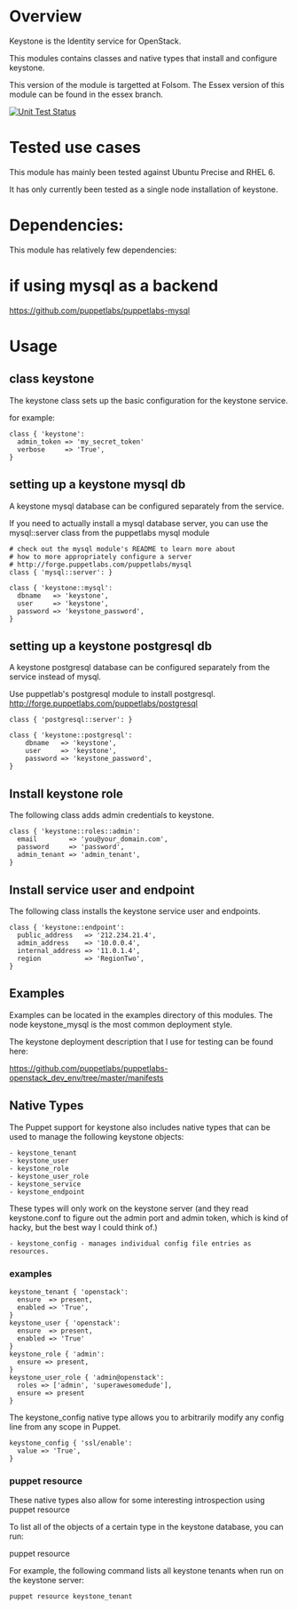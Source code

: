 # Overview #

Keystone is the Identity service for OpenStack.

This modules contains classes and native types that install and configure keystone.

This version of the module is targetted at Folsom.
The Essex version of this module can be found in the essex branch.

[![Unit Test Status](https://secure.travis-ci.org/puppetlabs/puppetlabs-keystone.png?branch=master)](http://travis-ci.org/puppetlabs/puppetlabs-keystone)

# Tested use cases #

This module has mainly been tested against Ubuntu Precise and RHEL 6.

It has only currently been tested as a single node installation of keystone.


# Dependencies: #

This module has relatively few dependencies:

  # if using mysql as a backend
  https://github.com/puppetlabs/puppetlabs-mysql

# Usage #

## class keystone ##

The keystone class sets up the basic configuration for the keystone service.

for example:

    class { 'keystone':
      admin_token => 'my_secret_token'
      verbose     => 'True',
    }

## setting up a keystone mysql db ##

  A keystone mysql database can be configured separately from
  the service.

  If you need to actually install a mysql database server, you can use
  the mysql::server class from the puppetlabs mysql module

    # check out the mysql module's README to learn more about
    # how to more appropriately configure a server
    # http://forge.puppetlabs.com/puppetlabs/mysql
    class { 'mysql::server': }

    class { 'keystone::mysql':
      dbname   => 'keystone',
      user     => 'keystone',
      password => 'keystone_password',
    }

## setting up a keystone postgresql db ##

  A keystone postgresql database can be configured separately from
  the service instead of mysql.

  Use puppetlab's postgresql module to install postgresql.
  http://forge.puppetlabs.com/puppetlabs/postgresql

    class { 'postgresql::server': }

    class { 'keystone::postgresql':
        dbname   => 'keystone',
        user     => 'keystone',
        password => 'keystone_password',
    }

## Install keystone role ##

  The following class adds admin credentials to keystone.

    class { 'keystone::roles::admin':
      email        => 'you@your_domain.com',
      password     => 'password',
      admin_tenant => 'admin_tenant',
    }

## Install service user and endpoint ##

  The following class installs the keystone service user and endpoints.

    class { 'keystone::endpoint':
      public_address   => '212.234.21.4',
      admin_address    => '10.0.0.4',
      internal_address => '11.0.1.4',
      region           => 'RegionTwo',
    }

## Examples

Examples can be located in the examples directory of this modules. The node keystone_mysql is the most common deployment style.

The keystone deployment description that I use for testing can be found here:

https://github.com/puppetlabs/puppetlabs-openstack_dev_env/tree/master/manifests

## Native Types ##

  The Puppet support for keystone also includes native types that can be
  used to manage the following keystone objects:

    - keystone_tenant
    - keystone_user
    - keystone_role
    - keystone_user_role
    - keystone_service
    - keystone_endpoint

  These types will only work on the keystone server (and they read keystone.conf
  to figure out the admin port and admin token, which is kind of hacky, but the best
  way I could think of.)

    - keystone_config - manages individual config file entries as resources.

### examples ###

    keystone_tenant { 'openstack':
      ensure  => present,
      enabled => 'True',
    }
    keystone_user { 'openstack':
      ensure  => present,
      enabled => 'True'
    }
    keystone_role { 'admin':
      ensure => present,
    }
    keystone_user_role { 'admin@openstack':
      roles => ['admin', 'superawesomedude'],
      ensure => present
    }

  The keystone_config native type allows you to arbitrarily modify any config line
  from any scope in Puppet.

    keystone_config { 'ssl/enable':
      value => 'True',
    }

### puppet resource ###

These native types also allow for some interesting introspection using puppet resource

To list all of the objects of a certain type in the keystone database, you can run:

  puppet resource <type>

For example, the following command lists all keystone tenants when run on the keystone server:

    puppet resource keystone_tenant

